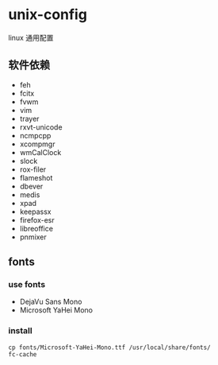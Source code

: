 # unix-config
linux 通用配置


## 软件依赖

* feh
* fcitx
* fvwm
* vim
* trayer
* rxvt-unicode
* ncmpcpp
* xcompmgr
* wmCalClock
* slock
* rox-filer
* flameshot
* dbever
* medis
* xpad
* keepassx
* firefox-esr
* libreoffice
* pnmixer

## fonts


### use fonts

* DejaVu Sans Mono
* Microsoft YaHei Mono


### install

    cp fonts/Microsoft-YaHei-Mono.ttf /usr/local/share/fonts/
	fc-cache
